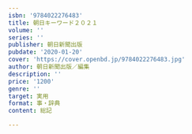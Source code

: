 ```yaml
---
isbn: '9784022276483'
title: 朝日キーワード２０２１
volume: ''
series: ''
publisher: 朝日新聞出版
pubdate: '2020-01-20'
cover: 'https://cover.openbd.jp/9784022276483.jpg'
author: 朝日新聞出版／編集
description: ''
price: '1200'
genre: ''
target: 実用
format: 事・辞典
content: 総記

---
```

